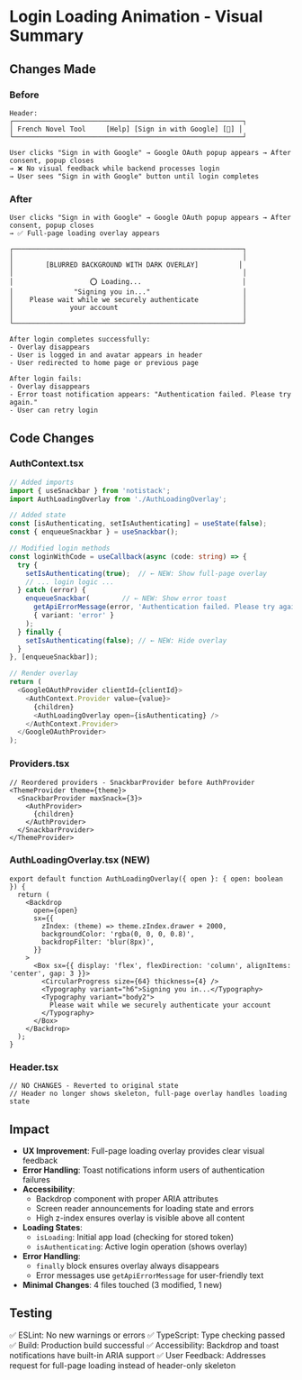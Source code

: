 # Login Loading Animation - Visual Summary

## Changes Made

### Before
```
Header:
┌─────────────────────────────────────────────────────────┐
│ French Novel Tool     [Help] [Sign in with Google] [🌙] │
└─────────────────────────────────────────────────────────┘

User clicks "Sign in with Google" → Google OAuth popup appears → After consent, popup closes
→ ❌ No visual feedback while backend processes login
→ User sees "Sign in with Google" button until login completes
```

### After
```
User clicks "Sign in with Google" → Google OAuth popup appears → After consent, popup closes
→ ✅ Full-page loading overlay appears

┌─────────────────────────────────────────────────────────┐
│                                                         │
│        [BLURRED BACKGROUND WITH DARK OVERLAY]          │
│                                                         │
│                   ⭕ Loading...                         │
│               "Signing you in..."                       │
│    Please wait while we securely authenticate           │
│              your account                               │
│                                                         │
└─────────────────────────────────────────────────────────┘

After login completes successfully:
- Overlay disappears
- User is logged in and avatar appears in header
- User redirected to home page or previous page

After login fails:
- Overlay disappears
- Error toast notification appears: "Authentication failed. Please try again."
- User can retry login
```

## Code Changes

### AuthContext.tsx
```typescript
// Added imports
import { useSnackbar } from 'notistack';
import AuthLoadingOverlay from './AuthLoadingOverlay';

// Added state
const [isAuthenticating, setIsAuthenticating] = useState(false);
const { enqueueSnackbar } = useSnackbar();

// Modified login methods
const loginWithCode = useCallback(async (code: string) => {
  try {
    setIsAuthenticating(true);  // ← NEW: Show full-page overlay
    // ... login logic ...
  } catch (error) {
    enqueueSnackbar(        // ← NEW: Show error toast
      getApiErrorMessage(error, 'Authentication failed. Please try again.'),
      { variant: 'error' }
    );
  } finally {
    setIsAuthenticating(false); // ← NEW: Hide overlay
  }
}, [enqueueSnackbar]);

// Render overlay
return (
  <GoogleOAuthProvider clientId={clientId}>
    <AuthContext.Provider value={value}>
      {children}
      <AuthLoadingOverlay open={isAuthenticating} />
    </AuthContext.Provider>
  </GoogleOAuthProvider>
);
```

### Providers.tsx
```tsx
// Reordered providers - SnackbarProvider before AuthProvider
<ThemeProvider theme={theme}>
  <SnackbarProvider maxSnack={3}>
    <AuthProvider>
      {children}
    </AuthProvider>
  </SnackbarProvider>
</ThemeProvider>
```

### AuthLoadingOverlay.tsx (NEW)
```tsx
export default function AuthLoadingOverlay({ open }: { open: boolean }) {
  return (
    <Backdrop
      open={open}
      sx={{
        zIndex: (theme) => theme.zIndex.drawer + 2000,
        backgroundColor: 'rgba(0, 0, 0, 0.8)',
        backdropFilter: 'blur(8px)',
      }}
    >
      <Box sx={{ display: 'flex', flexDirection: 'column', alignItems: 'center', gap: 3 }}>
        <CircularProgress size={64} thickness={4} />
        <Typography variant="h6">Signing you in...</Typography>
        <Typography variant="body2">
          Please wait while we securely authenticate your account
        </Typography>
      </Box>
    </Backdrop>
  );
}
```

### Header.tsx
```tsx
// NO CHANGES - Reverted to original state
// Header no longer shows skeleton, full-page overlay handles loading state
```

## Impact
- **UX Improvement**: Full-page loading overlay provides clear visual feedback
- **Error Handling**: Toast notifications inform users of authentication failures
- **Accessibility**: 
  - Backdrop component with proper ARIA attributes
  - Screen reader announcements for loading state and errors
  - High z-index ensures overlay is visible above all content
- **Loading States**: 
  - `isLoading`: Initial app load (checking for stored token)
  - `isAuthenticating`: Active login operation (shows overlay)
- **Error Handling**: 
  - `finally` block ensures overlay always disappears
  - Error messages use `getApiErrorMessage` for user-friendly text
- **Minimal Changes**: 4 files touched (3 modified, 1 new)

## Testing
✅ ESLint: No new warnings or errors
✅ TypeScript: Type checking passed
✅ Build: Production build successful
✅ Accessibility: Backdrop and toast notifications have built-in ARIA support
✅ User Feedback: Addresses request for full-page loading instead of header-only skeleton
